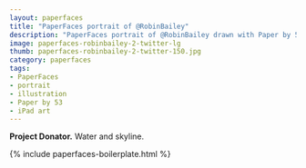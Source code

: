 ```yaml
---
layout: paperfaces
title: "PaperFaces portrait of @RobinBailey"
description: "PaperFaces portrait of @RobinBailey drawn with Paper by 53 on an iPad."
image: paperfaces-robinbailey-2-twitter-lg
thumb: paperfaces-robinbailey-2-twitter-150.jpg
category: paperfaces
tags: 
- PaperFaces
- portrait
- illustration
- Paper by 53
- iPad art
---
```


**Project Donator.** Water and skyline.

{% include paperfaces-boilerplate.html %}